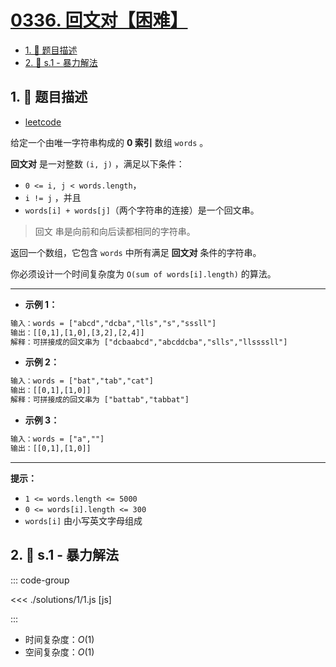 # [0336. 回文对【困难】](https://github.com/tnotesjs/TNotes.leetcode/tree/main/notes/0336.%20%E5%9B%9E%E6%96%87%E5%AF%B9%E3%80%90%E5%9B%B0%E9%9A%BE%E3%80%91)

<!-- region:toc -->

- [1. 📝 题目描述](#1--题目描述)
- [2. 🎯 s.1 - 暴力解法](#2--s1---暴力解法)

<!-- endregion:toc -->

## 1. 📝 题目描述

- [leetcode](https://leetcode.cn/problems/palindrome-pairs/)

给定一个由唯一字符串构成的 **0 索引** 数组 `words` 。

**回文对** 是一对整数 `(i, j)` ，满足以下条件：

- `0 <= i, j < words.length`，
- `i != j` ，并且
- `words[i] + words[j]`（两个字符串的连接）是一个回文串。

> 回文 串是向前和向后读都相同的字符串。

返回一个数组，它包含 `words` 中所有满足 **回文对** 条件的字符串。

你必须设计一个时间复杂度为 `O(sum of words[i].length)` 的算法。

---

- **示例 1：**

```txt
输入：words = ["abcd","dcba","lls","s","sssll"]
输出：[[0,1],[1,0],[3,2],[2,4]]
解释：可拼接成的回文串为 ["dcbaabcd","abcddcba","slls","llssssll"]
```

- **示例 2：**

```txt
输入：words = ["bat","tab","cat"]
输出：[[0,1],[1,0]]
解释：可拼接成的回文串为 ["battab","tabbat"]
```

- **示例 3：**

```txt
输入：words = ["a",""]
输出：[[0,1],[1,0]]
```

---

**提示：**

- `1 <= words.length <= 5000`
- `0 <= words[i].length <= 300`
- `words[i]` 由小写英文字母组成

## 2. 🎯 s.1 - 暴力解法

::: code-group

<<< ./solutions/1/1.js [js]

:::

- 时间复杂度：$O(1)$
- 空间复杂度：$O(1)$
